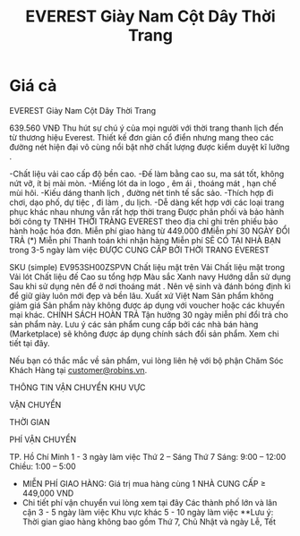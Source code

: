 ﻿---
priority: b
title: EVEREST Giày Nam Cột Dây Thời Trang
layout: ArtistPage
category: artists
path: '/artists/everest-giay-nam/'
key: everest

meta: EVEREST Giày Nam Cột Dây Thời Trang
keywords: EVEREST Giày Nam Cột Dây Thời Trang

location: Bình Dương Province
prices: 639,560
orders: http://phukientrangtricuoi.com/payments
messages: https://www.facebook.com/messages/t/dotrangtricuoi
website: 
bandcamp: 
bandcampLabelTrack: 
facebook: 
mixcloud: 
soundcloud: 
youtube: 
discogs: 
---

# Giá cả

EVEREST
Giày Nam Cột Dây Thời Trang
 
639.560 VNĐ
Thu hút sự chú ý của mọi người với thời trang thanh lịch đến từ thương hiệu Everest. Thiết kế đơn giản cổ điển nhưng mang theo các đường nét hiện đại vô cùng nổi bật nhờ chất lượng được kiểm duyệt kĩ lưỡng .

-Chất liệu vải cao cấp độ bền cao.
-Đế làm bằng cao su, ma sát tốt, không nứt vỡ, ít bị mài mòn.
-Miếng lót da in logo , êm ái , thoáng mát , hạn chế mùi hôi.
-Kiếu dáng thanh lịch , đường nét tinh tế sắc sảo.
-Thích hợp đi chơi, dạo phố, dự tiệc , đi làm , du lịch.
-Dễ dàng kết hợp với các loại trang phục khác nhau nhưng vẫn rất hợp thời trang
Được phân phối và bảo hành bởi công ty TNHH THỜI TRÀNG EVEREST theo địa chỉ ghi trên phiếu bảo hành hoặc hóa đơn.
Miễn phí giao hàng từ 449.000 đMiễn phí
30 NGÀY ĐỔI TRẢ (*) Miễn phí
Thanh toán khi nhận hàng Miễn phí
SẼ CÓ TẠI NHÀ BẠN
trong 3-5 ngày làm việc
ĐƯỢC CUNG CẤP BỞI THỜI TRANG EVEREST


SKU (simple)	EV953SH00ZSPVN
Chất liệu mặt trên	Vải
Chất liệu mặt trong	Vải lót
Chất liệu đế	Cao su tổng hợp
Màu sắc	Xanh navy
Hướng dẫn sử dụng	Sau khi sử dụng nên để ở nơi thoáng mát . Nên vệ sinh và đánh bóng định kì để giữ giày luôn mới đẹp và bền lâu.
Xuất xứ	Việt Nam
Sản phẩm không giảm giá	Sản phẩm này không được áp dụng với voucher hoặc các khuyến mại khác.
CHÍNH SÁCH HOÀN TRẢ
Tận hưởng 30 ngày miễn phí đổi trả cho sản phẩm này. 
Lưu ý các sản phẩm cung cấp bởi các nhà bán hàng (Marketplace) sẽ không được áp dụng chính sách đổi sản phẩm.
Xem chi tiết tại đây.


Nếu bạn có thắc mắc về sản phẩm, vui lòng liên hệ với bộ phận Chăm Sóc Khách Hàng tại customer@robins.vn.

THÔNG TIN VẬN CHUYỂN
KHU VỰC

VẬN CHUYỂN

THỜI GIAN

PHÍ VẬN CHUYỂN

TP. Hồ Chí Minh	1 - 3 ngày làm việc	Thứ 2 – Sáng Thứ 7
Sáng: 9:00 – 12:00
Chiều: 1:00 – 5:00
- MIỄN PHÍ GIAO HÀNG: Giá trị mua hàng cùng 1 NHÀ CUNG CẤP ≥ 449,000 VND
- Chi tiết phí vận chuyển vui lòng xem tại đây
Các thành phố lớn và lân cận	3 - 5 ngày làm việc
Khu vực khác	5 - 10 ngày làm việc
**Lưu ý: Thời gian giao hàng không bao gồm Thứ 7, Chủ Nhật và ngày Lễ, Tết